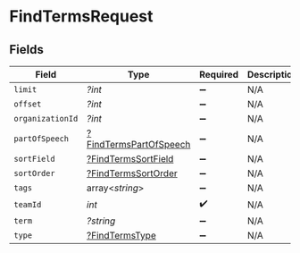 # FindTermsRequest


## Fields

| Field                                                                      | Type                                                                       | Required                                                                   | Description                                                                |
| -------------------------------------------------------------------------- | -------------------------------------------------------------------------- | -------------------------------------------------------------------------- | -------------------------------------------------------------------------- |
| `limit`                                                                    | *?int*                                                                     | :heavy_minus_sign:                                                         | N/A                                                                        |
| `offset`                                                                   | *?int*                                                                     | :heavy_minus_sign:                                                         | N/A                                                                        |
| `organizationId`                                                           | *?int*                                                                     | :heavy_minus_sign:                                                         | N/A                                                                        |
| `partOfSpeech`                                                             | [?FindTermsPartOfSpeech](../../models/operations/FindTermsPartOfSpeech.md) | :heavy_minus_sign:                                                         | N/A                                                                        |
| `sortField`                                                                | [?FindTermsSortField](../../models/operations/FindTermsSortField.md)       | :heavy_minus_sign:                                                         | N/A                                                                        |
| `sortOrder`                                                                | [?FindTermsSortOrder](../../models/operations/FindTermsSortOrder.md)       | :heavy_minus_sign:                                                         | N/A                                                                        |
| `tags`                                                                     | array<*string*>                                                            | :heavy_minus_sign:                                                         | N/A                                                                        |
| `teamId`                                                                   | *int*                                                                      | :heavy_check_mark:                                                         | N/A                                                                        |
| `term`                                                                     | *?string*                                                                  | :heavy_minus_sign:                                                         | N/A                                                                        |
| `type`                                                                     | [?FindTermsType](../../models/operations/FindTermsType.md)                 | :heavy_minus_sign:                                                         | N/A                                                                        |